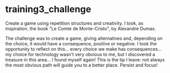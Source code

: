 # training3_challenge
Create a game using repetition structures and creativity.  I took, as inspiration, the book "Le Comte de Monte-Cristo", by Alexandre Dumas.

The challenge was to create a game, giving alternatives and, depending on the choice, it would have a consequence, positive or negative.
I took the opportunity to reflect on this... every choice we make has consequences... my choice for technology wasn't very obvious to me, but I discovered a treasure in this area... I found myself again!
This is the tip I leave: not always the most obvious path will guide you to a better place. Persist and focus!
